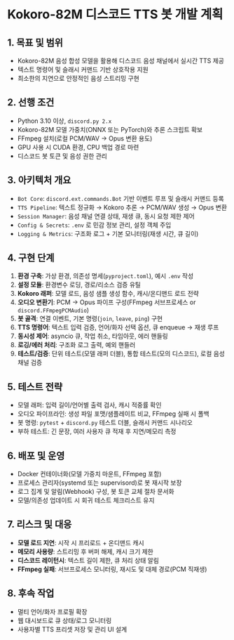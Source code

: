 # Kokoro-82M 디스코드 TTS 봇 개발 계획

## 1. 목표 및 범위
- Kokoro-82M 음성 합성 모델을 활용해 디스코드 음성 채널에서 실시간 TTS 제공
- 텍스트 명령어 및 슬래시 커맨드 기반 상호작용 지원
- 최소한의 지연으로 안정적인 음성 스트리밍 구현

## 2. 선행 조건
- Python 3.10 이상, `discord.py 2.x`
- Kokoro-82M 모델 가중치(ONNX 또는 PyTorch)와 추론 스크립트 확보
- FFmpeg 설치(로컬 PCM/WAV → Opus 변환 용도)
- GPU 사용 시 CUDA 환경, CPU 백업 경로 마련
- 디스코드 봇 토큰 및 음성 권한 관리

## 3. 아키텍처 개요
- `Bot Core`: `discord.ext.commands.Bot` 기반 이벤트 루프 및 슬래시 커맨드 등록
- `TTS Pipeline`: 텍스트 정규화 → Kokoro 추론 → PCM/WAV 생성 → Opus 변환
- `Session Manager`: 음성 채널 연결 상태, 재생 큐, 동시 요청 제한 제어
- `Config & Secrets`: `.env` 로 민감 정보 관리, 설정 객체 주입
- `Logging & Metrics`: 구조화 로그 + 기본 모니터링(재생 시간, 큐 길이)

## 4. 구현 단계
1. **환경 구축**: 가상 환경, 의존성 명세(`pyproject.toml`), 예시 `.env` 작성
2. **설정 모듈**: 환경변수 로딩, 경로/리소스 검증 유틸
3. **Kokoro 래퍼**: 모델 로드, 음성 샘플 생성 함수, 캐시/온디맨드 로드 전략
4. **오디오 변환기**: PCM → Opus 파이프 구성(FFmpeg 서브프로세스 or `discord.FFmpegPCMAudio`)
5. **봇 골격**: 연결 이벤트, 기본 명령(`join`, `leave`, `ping`) 구현
6. **TTS 명령어**: 텍스트 입력 검증, 언어/화자 선택 옵션, 큐 enqueue → 재생 루프
7. **동시성 제어**: asyncio 큐, 작업 취소, 타임아웃, 에러 핸들링
8. **로깅/에러 처리**: 구조화 로그 출력, 예외 핸들러
9. **테스트/검증**: 단위 테스트(모델 래퍼 더블), 통합 테스트(모의 디스코드), 로컬 음성 채널 검증

## 5. 테스트 전략
- 모델 래퍼: 입력 길이/언어별 출력 검사, 캐시 적중률 확인
- 오디오 파이프라인: 생성 파일 포맷/샘플레이트 비교, FFmpeg 실패 시 폴백
- 봇 명령: `pytest` + `discord.py` 테스트 더블, 슬래시 커맨드 시나리오
- 부하 테스트: 긴 문장, 여러 사용자 큐 적재 후 지연/메모리 측정

## 6. 배포 및 운영
- Docker 컨테이너화(모델 가중치 마운트, FFmpeg 포함)
- 프로세스 관리자(systemd 또는 supervisord)로 봇 재시작 보장
- 로그 집계 및 알림(Webhook) 구성, 봇 토큰 교체 절차 문서화
- 모델/의존성 업데이트 시 회귀 테스트 체크리스트 유지

## 7. 리스크 및 대응
- **모델 로드 지연**: 시작 시 프리로드 + 온디맨드 캐시
- **메모리 사용량**: 스트리밍 후 버퍼 해제, 캐시 크기 제한
- **디스코드 레이턴시**: 텍스트 길이 제한, 큐 처리 상태 알림
- **FFmpeg 실패**: 서브프로세스 모니터링, 재시도 및 대체 경로(PCM 직재생)

## 8. 후속 작업
- 멀티 언어/화자 프로필 확장
- 웹 대시보드로 큐 상태/로그 모니터링
- 사용자별 TTS 프리셋 저장 및 관리 UI 설계
